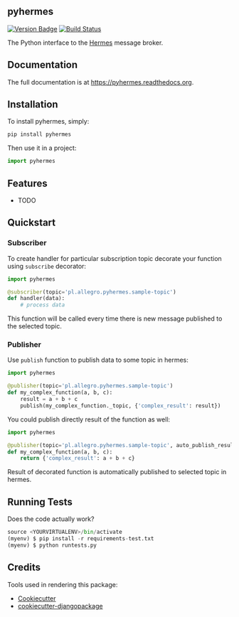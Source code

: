 ## pyhermes

[![Version Badge](https://badge.fury.io/py/pyhermes.png)](https://badge.fury.io/py/pyhermes.png)
[![Build Status](https://travis-ci.org/mkurek/pyhermes.png?branch=master)](https://travis-ci.org/allegro/pyhermes)

The Python interface to the [Hermes](http://hermes.allegro.tech) message broker.

## Documentation

The full documentation is at https://pyhermes.readthedocs.org.

## Installation

To install pyhermes, simply:

```python
pip install pyhermes
```

Then use it in a project:

```python
import pyhermes
```

## Features

* TODO

## Quickstart

### Subscriber

To create handler for particular subscription topic decorate your function using `subscribe` decorator:

```python
import pyhermes

@subscriber(topic='pl.allegro.pyhermes.sample-topic')
def handler(data):
    # process data
```

This function will be called every time there is new message published to the selected topic.

### Publisher
Use `publish` function to publish data to some topic in hermes:

```python
import pyhermes

@publisher(topic='pl.allegro.pyhermes.sample-topic')
def my_complex_function(a, b, c):
    result = a + b + c
    publish(my_complex_function._topic, {'complex_result': result})
```

You could publish directly result of the function as well:

```python
import pyhermes

@publisher(topic='pl.allegro.pyhermes.sample-topic', auto_publish_result=True)
def my_complex_function(a, b, c):
    return {'complex_result': a + b + c}
```

Result of decorated function is automatically published to selected topic in hermes.

## Running Tests

Does the code actually work?

```python
source <YOURVIRTUALENV>/bin/activate
(myenv) $ pip install -r requirements-test.txt
(myenv) $ python runtests.py
```

## Credits

Tools used in rendering this package:

*  [Cookiecutter](https://github.com/audreyr/cookiecutter)
*  [cookiecutter-djangopackage](https://github.com/pydanny/cookiecutter-djangopackage)
